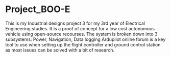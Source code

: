 # Project_BOO-E
This is my Industrial designs project 3 for my 3rd year of Electrical Engineering studies. It is a proof of concept for a low cost autonomous vehicle using open-source recourses.
The system is broken down into 3 subsystems: Power, Navigation, Data logging
Ardupilot online forum is a key tool to use when setting up the flight controller and ground control station as most issues can be solved with a bit of research.
